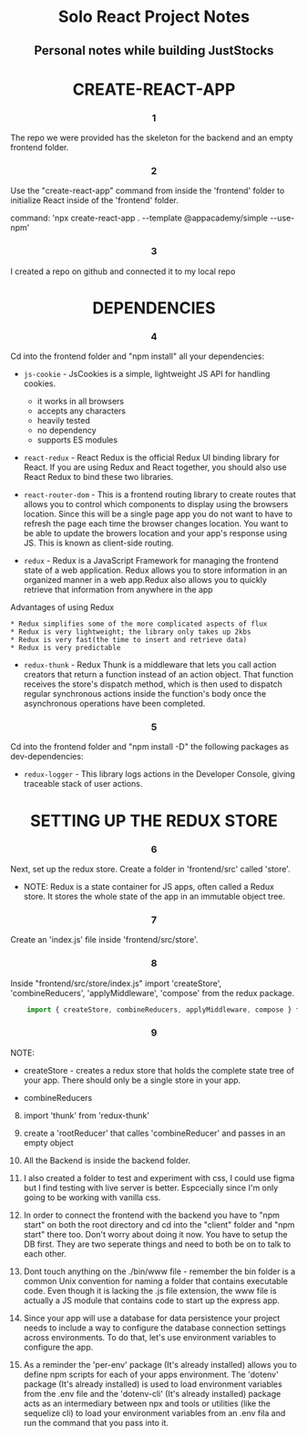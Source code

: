 <h1 align="center">Solo React Project Notes</h1>
<h2 align="center">Personal notes while building JustStocks</h2>

<h1 align="center">CREATE-REACT-APP</h1>
<h3 align="center">1</h3>
The repo we were provided has the skeleton for the backend and an empty frontend folder.

<h3 align="center">2</h3>
Use the "create-react-app" command from inside the 'frontend' folder to initialize React inside of the 'frontend' folder. 

command: 'npx create-react-app . --template @appacademy/simple --use-npm'

<h3 align="center">3</h3>
I created a repo on github and connected it to my local repo

<h1 align="center">DEPENDENCIES</h1>
<h3 align="center">4</h3>
Cd into the frontend folder and "npm install" all your dependencies:

- `js-cookie` - JsCookies is a simple, lightweight JS API for handling cookies.
    * it works in all browsers
    * accepts any characters
    * heavily tested
    * no dependency
    * supports ES modules

- `react-redux` - React Redux is the official Redux UI binding library for React. If you are using Redux and React together, you should also use React Redux to bind these two libraries.

- `react-router-dom` - This is a frontend routing library to create routes that allows you to control which components to display using the browsers location. Since this will be a single page app you do not want to have to refresh the page each time the browser changes location. You want to be able to update the browers location and your app's response using JS. This is known as client-side routing.

- `redux` - Redux is a JavaScript Framework for managing the frontend state of a web application. Redux allows you to store information in an organized manner in a web app.Redux also allows you to quickly retrieve that information from anywhere in the app

Advantages of using Redux

    * Redux simplifies some of the more complicated aspects of flux
    * Redux is very lightweight; the library only takes up 2kbs
    * Redux is very fast(the time to insert and retrieve data)
    * Redux is very predictable

- `redux-thunk` - Redux Thunk is a middleware that lets you call action creators that return a function instead of an action object. That function receives the store's dispatch method, which is then used to dispatch regular synchronous actions inside the function's body once the asynchronous operations have been completed.

<h3 align="center">5</h3>
Cd into the frontend folder and "npm install -D" the following packages as dev-dependencies:

- `redux-logger` - This library logs actions in the Developer Console, giving traceable stack of user actions.


<h1 align="center">SETTING UP THE REDUX STORE</h1>
<h3 align="center">6</h3>
Next, set up the redux store. Create a folder in 'frontend/src' called 'store'.

 - NOTE: Redux is a state container for JS apps, often called a Redux store. It    stores the whole state of the app in an immutable object tree.

<h3 align="center">7</h3>

Create an 'index.js' file inside 'frontend/src/store'.

<h3 align="center">8</h3>

Inside "frontend/src/store/index.js" import 'createStore', 'combineReducers', 'applyMiddleware', 'compose' from the redux package.

```js
    import { createStore, combineReducers, applyMiddleware, compose } from 'redux';
```

<h3 align="center">9</h3>

NOTE:
 * createStore - creates a redux store that holds the complete state tree of your app. There should only be a single store in your app.

 * combineReducers

8. import 'thunk' from 'redux-thunk'

9. create a 'rootReducer' that calles 'combineReducer' and passes in an empty object












































5. All the Backend is inside the backend folder.

6. I also created a folder to test and experiment with css, I could use figma but I find testing with live server is better. Espcecially since I'm only going to be working with vanilla css.

7. In order to connect the frontend with the backend you have to "npm start" on both the root directory and cd into the "client" folder and "npm start" there too. Don't worry about doing it now. You have to setup the DB first. They are two seperate things and need to both be on to talk to each other.

7. Dont touch anything on the ./bin/www file - remember the bin folder is a common Unix convention for naming a folder that contains executable code. Even though it is lacking the .js file extension, the www file is actually a JS module that contains code to start up the express app.

8. Since your app will use a database for data persistence your project needs to include a way to configure the database connection settings across environments. To do that, let's use environment variables to configure the app.

9. As a reminder the 'per-env' package (It's already installed) allows you to define npm scripts for each of your apps environment. The 'dotenv' package (It's already installed) is used to load environment variables from the .env file and the 'dotenv-cli' (It's already installed) package acts as an intermediary between npx and tools or utilities (like the sequelize cli) to load your environment variables from an .env fila and run the command that you pass into it.